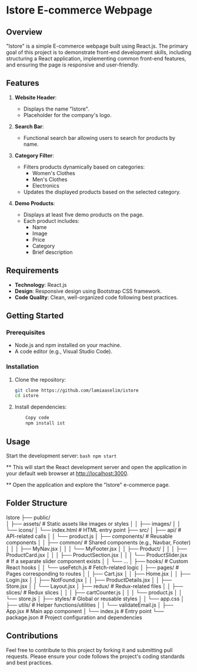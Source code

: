 # Istore E-commerce Webpage

## Overview

"Istore" is a simple E-commerce webpage built using React.js. The primary goal of this project is to demonstrate front-end development skills, including structuring a React application, implementing common front-end features, and ensuring the page is responsive and user-friendly.

## Features

1. **Website Header**:
   - Displays the name "Istore".
   - Placeholder for the company's logo.

2. **Search Bar**:
   - Functional search bar allowing users to search for products by name.

3. **Category Filter**:
   - Filters products dynamically based on categories:
     - Women's Clothes
     - Men's Clothes
     - Electronics
   - Updates the displayed products based on the selected category.

4. **Demo Products**:
   - Displays at least five demo products on the page.
   - Each product includes:
     - Name
     - Image
     - Price
     - Category
     - Brief description

## Requirements

- **Technology**: React.js
- **Design**: Responsive design using Bootstrap CSS framework.
- **Code Quality**: Clean, well-organized code following best practices.

## Getting Started

### Prerequisites

- Node.js and npm installed on your machine.
- A code editor (e.g., Visual Studio Code).

### Installation

1. Clone the repository:

   ```bash
   git clone https://github.com/lamiaaselim/istore
   cd istore

2. Install dependencies:

    ```bash
        Copy code
        npm install ist

## Usage

Start the development server:
    ```bash
        npm start
    ```

** This will start the React development server and open the application in your default web browser at <http://localhost:3000>.

** Open the application and explore the "Istore" e-commerce page.

## Folder Structure

Istore
    ├── public/  
    │   ├── assets/                # Static assets like images or styles
    │   │   ├── images/
    │   │   └── icons/
    │   └── index.html             # HTML entry point
    ├── src/
    │   ├── api/                   # API-related calls
    │   │   └── product.js
    │   ├── components/            # Reusable components
    │   │   ├── common/            # Shared components (e.g., Navbar, Footer)
    │   │   │   ├── MyNav.jsx
    │   │   │   └── MyFooter.jsx
    │   │   ├── Product/
    │   │   │   ├── ProductCard.jsx
    │   │   │   ├── ProductSection.jsx
    │   │   │   └── ProductSlider.jsx  # If a separate slider component exists
    │   │   └── ...
    │   ├── hooks/                 # Custom React hooks
    │   │   └── useFetch.js        # Fetch-related logic
    │   ├── pages/                 # Pages corresponding to routes
    │   │   ├── Cart.jsx
    │   │   ├── Home.jsx
    │   │   ├── Login.jsx
    │   │   ├── NotFound.jsx
    │   │   ├── ProductDetails.jsx
    │   │   ├── Store.jsx
    │   │   └── Layout.jsx
    │   ├── redux/                 # Redux-related files
    │   │   ├── slices/            # Redux slices
    │   │   │   ├── cartCounter.js
    │   │   │   └── product.js
    │   │   └── store.js
    │   ├── styles/                # Global or reusable styles
    │   │   └── app.css
    │   ├── utils/                 # Helper functions/utilities
    │   │   └── validateEmail.js
    │   ├── App.jsx                # Main app component
    │   └── index.js               # Entry point
    └── package.json               # Project configuration and dependencies

## Contributions

Feel free to contribute to this project by forking it and submitting pull requests. Please ensure your code follows the project's coding standards and best practices.
